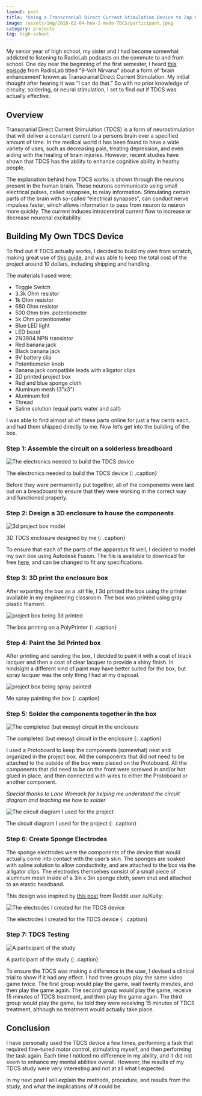 ```yaml
---
layout: post
title: "Using a Transcranial Direct Current Stimulation Device to Zap Myself Smarter"
image: /assets/img/2018-02-04-how-I-made-TDCS/participant.jpeg
category: projects
tag: high-school
---
```


My senior year of high school, my sister and I had become somewhat addicted to listening to RadioLab podcasts on the commute to and from school. One day near the beginning of the first semester, I heard [this episode](https://www.wnycstudios.org/podcasts/radiolab/articles/9-volt-nirvana) from RadioLab titled “9-Volt Nirvana” about a form of ‘brain enhancement’ known as Transcranial Direct Current Stimulation. My initial thought after hearing it was “I can do that.” So with no prior knowledge of circuity, soldering, or neural stimulation, I set to find out if TDCS was actually effective.

## Overview

Transcranial Direct Current Stimulation (TDCS) is a form of neurostimulation that will deliver a constant current to a persons brain over a specified amount of time. In the medical world it has been found to have a wide variety of uses, such as decreasing pain, treating depression, and even aiding with the healing of brain injuries. However, recent studies have shown that TDCS has the ability to enhance cognitive ability in heathy people.

The explanation behind how TDCS works is shown through the neurons present in the human brain. These neurons communicate using small electrical pulses, called synapses, to relay information. Stimulating certain parts of the brain with so-called “electrical synapses”, can conduct nerve impulses faster, which allows information to pass from neuron to neuron more quickly. The current induces intracerebral current flow to increase or decrease neuronal excitability.

## Building My Own TDCS Device

To find out if TDCS actually works, I decided to build my own from scratch, making great use of [this guide](https://www.makeuseof.com/tag/build-tdcs-brain-stimulator/), and was able to keep the total cost of the project around 10 dollars, including shipping and handling.

The materials I used were:

- Toggle Switch
- 3.3k Ohm resistor
- 1k Ohm resistor
- 680 Ohm resistor
- 500 Ohm trim. potentiometer
- 5k Ohm potentiometer
- Blue LED light
- LED bezel
- 2N3904 NPN transistor
- Red banana jack
- Black banana jack
- 9V battery clip
- Potentiometer knob
- Banana jack compatible leads with alligator clips
- 3D printed project box
- Red and blue sponge cloth
- Aluminum mesh (3”x3”)
- Aluminum foil
- Thread
- Saline solution (equal parts water and salt)

I was able to find almost all of these parts online for just a few cents each, and had them shipped directly to me. Now let’s get into the building of the box.

### Step 1: Assemble the circuit on a solderless breadboard

![The electronics needed to build the TDCS device](/assets/img/2018-02-04-how-I-made-TDCS/components.jpeg)

The electronics needed to build the TDCS device
{: .caption}

Before they were permanently put together, all of the components were laid out on a breadboard to ensure that they were working in the correct way and functioned properly.

### Step 2: Design a 3D enclosure to house the components

![3d project box model](/assets/img/2018-02-04-how-I-made-TDCS/enclosure.png)

3D TDCS enclosure designed by me
{: .caption}

To ensure that each of the parts of the apparatus fit well, I decided to model my own box using Autodesk Fusion. The file is available to download for free [here](https://pinshape.com/items/42486-3d-printed-tdcs-enclousre), and can be changed to fit any specifications.

### Step 3: 3D print the enclosure box

After exporting the box as a .stl file, I 3d printed the box using the printer available in my engineering classroom. The box was printed using gray plastic filament.

![project box being 3d printed](/assets/img/2018-02-04-how-I-made-TDCS/3dprint.jpeg)

The box printing on a PolyPrinter
{: .caption}

### Step 4: Paint the 3d Printed box

After printing and sanding the box, I decided to paint it with a coat of black lacquer and then a coat of clear lacquer to provide a shiny finish. In hindsight a different kind of paint may have better suited for the box, but spray lacquer was the only thing I had at my disposal.

![project box being spray painted](/assets/img/2018-02-04-how-I-made-TDCS/spray-paint.png)

Me spray painting the box
{: .caption}

### Step 5: Solder the components together in the box

![The completed (but messy) circuit in the enclosure](/assets/img/2018-02-04-how-I-made-TDCS/solder.png)

The completed (but messy) circuit in the enclosure
{: .caption}

I used a Protoboard to keep the components (somewhat) neat and organized in the project box. All the components that did not need to be attached to the outside of the box were placed on the Protoboard. All the components that did need to be on the front were screwed in and/or hot glued in place, and then connected with wires to either the Protoboard or another component.

_Special thanks to Lane Womack for helping me understand the circuit diagram and teaching me how to solder_

![The circuit diagram I used for the project](/assets/img/2018-02-04-how-I-made-TDCS/diagram.png)

The circuit diagram I used for the project
{: .caption}

### Step 6: Create Sponge Electrodes

The sponge electrodes were the components of the device that would actually come into contact with the user’s skin. The sponges are soaked with saline solution to allow conductivity, and are attached to the box via the alligator clips. The electrodes themselves consist of a small piece of aluminum mesh inside of a 3in x 3in sponge cloth, sewn shut and attached to an elastic headband.

This design was inspired by [this post](https://www.reddit.com/r/tDCS/comments/2fe5fb/made_new_electrodes_and_took_some_pictures/) from Reddit user /u/Kulty.

![The electrodes I created for the TDCS device](/assets/img/2018-02-04-how-I-made-TDCS/electrodes.png)

The electrodes I created for the TDCS device
{: .caption}

### Step 7: TDCS Testing

![A participant of the study](/assets/img/2018-02-04-how-I-made-TDCS/testing.jpeg)

A participant of the study
{: .caption}

To ensure the TDCS was making a difference in the user, I devised a clinical trial to show if it had any effect. I had three groups play the same video game twice. The first group would play the game, wait twenty minutes, and then play the game again. The second group would play the game, receive 15 minutes of TDCS treatment, and then play the game again. The third group would play the game, be told they were receiving 15 minutes of TDCS treatment, although no treatment would actually take place.

## Conclusion

I have personally used the TDCS device a few times, performing a task that required fine-tuned motor control, stimulating myself, and then performing the task again. Each time I noticed no difference in my ability, and it did not seem to enhance my mental abilities overall. However, the results of my TDCS study were very interesting and not at all what I expected.

In my next post I will explain the methods, procedure, and results from the study, and what the implications of it could be.
